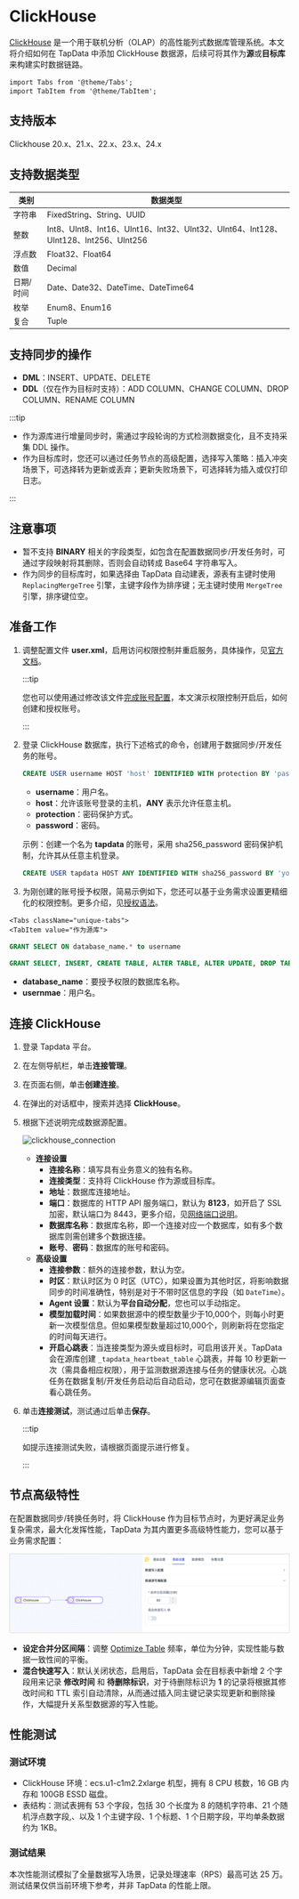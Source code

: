 # ClickHouse
[ClickHouse](https://clickhouse.com/) 是一个用于联机分析（OLAP）的高性能列式数据库管理系统。本文将介绍如何在 TapData 中添加 ClickHouse 数据源，后续可将其作为**源**或**目标库**来构建实时数据链路。

```mdx-code-block
import Tabs from '@theme/Tabs';
import TabItem from '@theme/TabItem';
```

## 支持版本

Clickhouse 20.x、21.x、22.x、23.x、24.x

## 支持数据类型

| 类别      | 数据类型                                                     |
| --------- | ------------------------------------------------------------ |
| 字符串    | FixedString、String、UUID                                    |
| 整数      | Int8、UInt8、Int16、UInt16、Int32、UInt32、UInt64、Int128、UInt128、Int256、UInt256 |
| 浮点数    | Float32、Float64                                             |
| 数值      | Decimal                                                      |
| 日期/时间 | Date、Date32、DateTime、DateTime64                           |
| 枚举      | Enum8、Enum16                                                |
| 复合      | Tuple                                                        |

## 支持同步的操作

* **DML**：INSERT、UPDATE、DELETE
* **DDL**（仅在作为目标时支持）：ADD COLUMN、CHANGE COLUMN、DROP COLUMN、RENAME COLUMN

:::tip

* 作为源库进行增量同步时，需通过字段轮询的方式检测数据变化，且不支持采集 DDL 操作。
* 作为目标库时，您还可以通过任务节点的高级配置，选择写入策略：插入冲突场景下，可选择转为更新或丢弃；更新失败场景下，可选择转为插入或仅打印日志。

:::

## 注意事项

* 暂不支持 **BINARY** 相关的字段类型，如包含在配置数据同步/开发任务时，可通过字段映射将其删除，否则会自动转成 Base64 字符串写入。
* 作为同步的目标库时，如果选择由 TapData 自动建表，源表有主键时使用 `ReplacingMergeTree` 引擎，主键字段作为排序键；无主键时使用 `MergeTree` 引擎，排序键位空。

## 准备工作

1. 调整配置文件 **user.xml**，启用访问权限控制并重启服务，具体操作，见[官方文档](https://clickhouse.com/docs/zh/operations/access-rights#enabling-access-control)。

   :::tip

   您也可以使用通过修改该文件[完成账号配置](https://clickhouse.com/docs/zh/operations/settings/settings-users/)，本文演示权限控制开启后，如何创建和授权账号。

   :::

2. 登录 ClickHouse 数据库，执行下述格式的命令，创建用于数据同步/开发任务的账号。

   ```sql
   CREATE USER username HOST 'host' IDENTIFIED WITH protection BY 'password';
   ```

   * **username**：用户名。
   * **host**：允许该账号登录的主机，**ANY** 表示允许任意主机。
   * **protection**：密码保护方式。
   * **password**：密码。

   示例：创建一个名为 **tapdata** 的账号，采用 sha256_password 密码保护机制，允许其从任意主机登录。

   ```sql
   CREATE USER tapdata HOST ANY IDENTIFIED WITH sha256_password BY 'your_password';
   ```

3. 为刚创建的账号授予权限，简易示例如下，您还可以基于业务需求设置更精细化的权限控制。更多介绍，见[授权语法](https://clickhouse.com/docs/zh/sql-reference/statements/grant/)。

```mdx-code-block
<Tabs className="unique-tabs">
<TabItem value="作为源库">
```
```sql
GRANT SELECT ON database_name.* to username 
```
</TabItem>

<TabItem value="作为目标库">

```sql
GRANT SELECT, INSERT, CREATE TABLE, ALTER TABLE, ALTER UPDATE, DROP TABLE, TRUNCATE ON database_name.* TO username
```
</TabItem>
</Tabs>


   * **database_name**：要授予权限的数据库名称。
   * **usernmae**：用户名。

## 连接 ClickHouse

1. 登录 Tapdata 平台。

2. 在左侧导航栏，单击**连接管理**。

3. 在页面右侧，单击**创建连接**。

4. 在弹出的对话框中，搜索并选择 **ClickHouse**。

5. 根据下述说明完成数据源配置。

   ![clickhouse_connection](../../images/clickhouse_connection.png)

   * **连接设置**
      * **连接名称**：填写具有业务意义的独有名称。
      * **连接类型**：支持将 ClickHouse 作为源或目标库。
      * **地址**：数据库连接地址。
      * **端口**：数据库的 HTTP API 服务端口，默认为 **8123**，如开启了 SSL 加密，默认端口为 8443，更多介绍，见[网络端口说明](https://clickhouse.com/docs/en/guides/sre/network-ports/)。
      * **数据库名称**：数据库名称，即一个连接对应一个数据库，如有多个数据库则需创建多个数据连接。
      * **账号**、**密码**：数据库的账号和密码。
   * **高级设置**
      * **连接参数**：额外的连接参数，默认为空。
      * **时区**：默认时区为 0 时区（UTC），如果设置为其他时区，将影响数据同步的时间准确性，特别是对于不带时区信息的字段（如 `DateTime`）。
      * **Agent 设置**：默认为**平台自动分配**，您也可以手动指定。
      * **模型加载时间**：如果数据源中的模型数量少于10,000个，则每小时更新一次模型信息。但如果模型数量超过10,000个，则刷新将在您指定的时间每天进行。
      * **开启心跳表**：当连接类型为源头或目标时，可启用该开关。TapData 会在源库创建 `_tapdata_heartbeat_table` 心跳表，并每 10 秒更新一次（需具备相应权限），用于监测数据源连接与任务的健康状况。心跳任务在数据复制/开发任务启动后自动启动，您可在数据源编辑页面查看心跳任务。

6. 单击**连接测试**，测试通过后单击**保存**。

   :::tip

   如提示连接测试失败，请根据页面提示进行修复。

   :::

## 节点高级特性

在配置数据同步/转换任务时，将 ClickHouse 作为目标节点时，为更好满足业务复杂需求，最大化发挥性能，TapData 为其内置更多高级特性能力，您可以基于业务需求配置：

![ClickHouse 节点高级特性](../../images/clickhouse_node_advanced_settings.png)

- **设定合并分区间隔**：调整 [Optimize Table](https://clickhouse.com/docs/en/sql-reference/statements/optimize) 频率，单位为分钟，实现性能与数据一致性间的平衡。
- **混合快速写入**：默认关闭状态，启用后，TapData 会在目标表中新增 2 个字段用来记录 **修改时间** 和 **待删除标识**，对于待删除标识为 **1** 的记录将根据其修改时间和 TTL 索引自动清除，从而通过插入同主键记录实现更新和删除操作，大幅提升关系型数据源的写入性能。

## 性能测试

### 测试环境

* ClickHouse 环境：ecs.u1-c1m2.2xlarge 机型，拥有 8 CPU 核数，16 GB 内存和 100GB ESSD 磁盘。
* 表结构：测试表拥有 53 个字段，包括 30 个长度为 8 的随机字符串、21 个随机浮点数字段,、以及 1 个主键字段、1 个标题、1 个日期字段，平均单条数据约为 1KB。

### 测试结果

本次性能测试模拟了全量数据写入场景，记录处理速率（RPS）最高可达 25 万。测试结果仅供当前环境下参考，并非 TapData 的性能上限。
